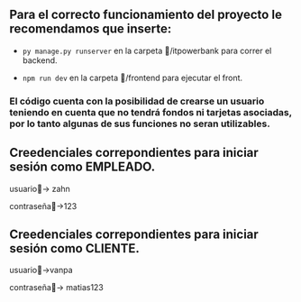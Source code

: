 Para el correcto funcionamiento del proyecto le recomendamos que inserte:
--
* ```py manage.py runserver``` en la carpeta 📂/itpowerbank para correr el backend.

* ```npm run dev``` en la carpeta 📂/frontend para ejecutar el front.

 
###  El código cuenta con la posibilidad de crearse un usuario teniendo en cuenta que no tendrá fondos ni tarjetas asociadas, por lo tanto algunas de sus funciones no seran utilizables. 



Creedenciales correpondientes para iniciar sesión como EMPLEADO. 
--
usuario👤→ zahn

contraseña🔑→123

Creedenciales correpondientes para iniciar sesión como CLIENTE. 
--

usuario👤→vanpa

contraseña🔑→ matias123


